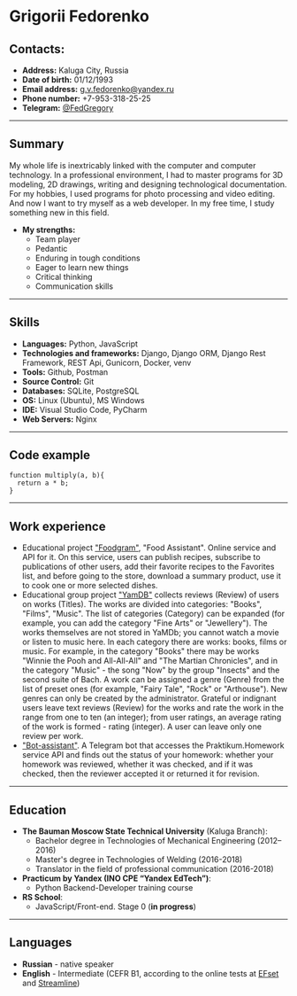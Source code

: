 # Grigorii Fedorenko

## Contacts:

- **Address:** Kaluga City, Russia
- **Date of birth:** 01/12/1993
- **Email address:** g.v.fedorenko@yandex.ru
- **Phone number:** +7-953-318-25-25
- **Telegram:** [@FedGregory](https://t.me/FedGregory)
---
## Summary

My whole life is inextricably linked with the computer and computer technology. In a professional environment, I had to master programs for 3D modeling, 2D drawings, writing and designing technological documentation. For my hobbies, I used programs for photo processing and video editing. And now I want to try myself as a web developer. In my free time, I study something new in this field.
- **My strengths:**
   - Team player
   - Pedantic
   - Enduring in tough conditions
   - Eager to learn new things
   - Critical thinking
   - Communication skills
---

## Skills

- **Languages:** Python, JavaScript
- **Technologies and frameworks:** Django, Django ORM, Django Rest Framework, REST Api, Gunicorn, Docker, venv
- **Tools:** Github, Postman
- **Source Control:** Git
- **Databases:** SQLite, PostgreSQL
- **OS:** Linux (Ubuntu), MS Windows
- **IDE:** Visual Studio Code, PyCharm
- **Web Servers:** Nginx
---

## Code example
```
function multiply(a, b){
  return a * b;
}
```
---

## Work experience

- Educational project ["Foodgram"](https://github.com/GregFedy/foodgram-project-react), "Food Assistant". Online service and API for it. On this service, users can publish recipes, subscribe to publications of other users, add their favorite recipes to the Favorites list, and before going to the store, download a summary product, use it to cook one or more selected dishes.
- Educational group project ["YamDB"](https://github.com/GregFedy/yamdb_final) collects reviews (Review) of users on works (Titles). The works are divided into categories: "Books", "Films", "Music". The list of categories (Category) can be expanded (for example, you can add the category "Fine Arts" or "Jewellery"). The works themselves are not stored in YaMDb; you cannot watch a movie or listen to music here. In each category there are works: books, films or music. For example, in the category "Books" there may be works "Winnie the Pooh and All-All-All" and "The Martian Chronicles", and in the category "Music" - the song "Now" by the group "Insects" and the second suite of Bach. 
A work can be assigned a genre (Genre) from the list of preset ones (for example, "Fairy Tale", "Rock" or "Arthouse"). New genres can only be created by the administrator.
Grateful or indignant users leave text reviews (Review) for the works and rate the work in the range from one to ten (an integer); from user ratings, an average rating of the work is formed - rating (integer). A user can leave only one review per work.
- ["Bot-assistant"](https://github.com/GregFedy/homework_bot). A Telegram bot that accesses the Praktikum.Homework service API and finds out the status of your homework: whether your homework was reviewed, whether it was checked, and if it was checked, then the reviewer accepted it or returned it for revision.
---
## Education

- **The Bauman Moscow State Technical University** (Kaluga Branch):
    -  Bachelor degree in Technologies of Mechanical Engineering (2012–2016)
    -  Master's degree in Technologies of Welding (2016-2018)
    -  Translator in the field of professional communication (2016-2018)
- **Practicum by Yandex (INO CPE “Yandex EdTech”)**:
    - Python Backend-Developer training course
- **RS School**:
    - JavaScript/Front-end. Stage 0 (**in progress**)
---
## Languages

- **Russian** - native speaker
- **English** - Intermediate (CEFR B1, according to the online tests at [EFset](www.efset.org) and [Streamline](https://test.str.by/))